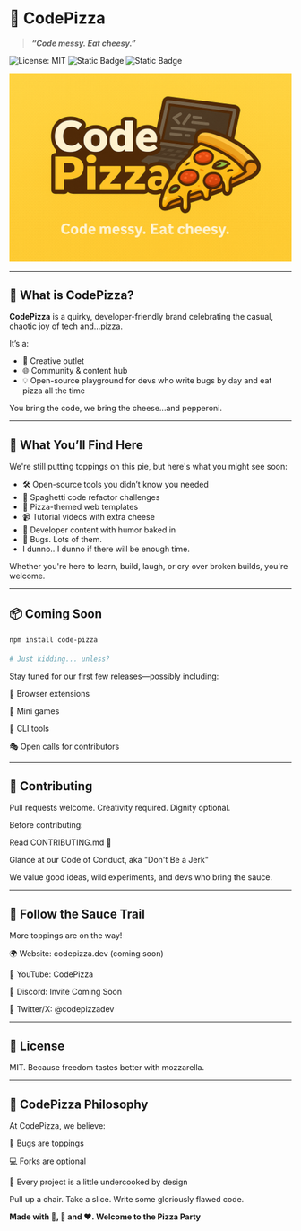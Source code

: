 # 🍕 CodePizza

> ***“Code messy. Eat cheesy.”***
>   
![License: MIT](https://img.shields.io/badge/License-MIT-blue.svg)
![Static Badge](https://img.shields.io/badge/Build-WINNING-brightgreen)
![Static Badge](https://img.shields.io/badge/Version-0.0.1-red)

![Code Pizza Banner](./CodePizza.png)

---

## 🧠 What is CodePizza?

**CodePizza** is a quirky, developer-friendly brand celebrating the casual, chaotic joy of tech and...pizza.

It’s a:
- 🎉 Creative outlet  
- 🌐 Community & content hub  
- 💡 Open-source playground for devs who write bugs by day and eat pizza all the time

You bring the code, we bring the cheese...and pepperoni.

---

## 🍕 What You’ll Find Here

We're still putting toppings on this pie, but here's what you might see soon:

- 🛠️ Open-source tools you didn’t know you needed  
- 🍜 Spaghetti code refactor challenges  
- 🎨 Pizza-themed web templates  
- 📹 Tutorial videos with extra cheese  
- 🧠 Developer content with humor baked in  
- 😬 Bugs. Lots of them.
- I dunno...I dunno if there will be enough time.

Whether you're here to learn, build, laugh, or cry over broken builds, you're welcome.

---

## 📦 Coming Soon

```bash
npm install code-pizza

# Just kidding... unless?
```
Stay tuned for our first few releases—possibly including:

🔧 Browser extensions

🧩 Mini games

🍕 CLI tools

🎭 Open calls for contributors

---

## 🍴 Contributing
Pull requests welcome. Creativity required. Dignity optional.

Before contributing:

Read CONTRIBUTING.md 🍕

Glance at our Code of Conduct, aka "Don't Be a Jerk"

We value good ideas, wild experiments, and devs who bring the sauce.

---

## 📣 Follow the Sauce Trail
More toppings are on the way!

🌍 Website: codepizza.dev (coming soon)

🎥 YouTube: CodePizza

💬 Discord: Invite Coming Soon

🧵 Twitter/X: @codepizzadev

---

## 📄 License
MIT.
Because freedom tastes better with mozzarella.

---

## 🤌 CodePizza Philosophy
At CodePizza, we believe:

🍕 Bugs are toppings

💻 Forks are optional

🚀 Every project is a little undercooked by design

Pull up a chair. Take a slice. Write some gloriously flawed code.



**Made with 🧀, 🍕 and ❤️. Welcome to the Pizza Party**

